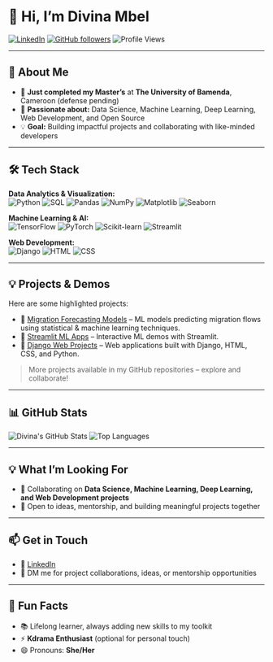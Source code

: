 # 👋 Hi, I’m **Divina Mbel**  

[![LinkedIn](https://img.shields.io/badge/LinkedIn-Divina-blue?logo=linkedin&logoColor=white)](https://www.linkedin.com/in/divina-mbel-aaa601219)
[![GitHub followers](https://img.shields.io/github/followers/Divina-s?label=Follow&style=social)](https://github.com/Divina-s)
![Profile Views](https://komarev.com/ghpvc/?username=Divina-s&label=Profile%20views&color=0e75b6&style=flat)

---

## 🚀 About Me
- 🌱 **Just completed my Master’s** at **The University of Bamenda**, Cameroon (defense pending)  
- 👀 **Passionate about:** Data Science, Machine Learning, Deep Learning, Web Development, and Open Source  
- 💡 **Goal:** Building impactful projects and collaborating with like-minded developers  

---

## 🛠️ Tech Stack

**Data Analytics & Visualization:**  
![Python](https://img.shields.io/badge/-Python-3776AB?style=flat-square&logo=python&logoColor=white)
![SQL](https://img.shields.io/badge/-SQL-00758F?style=flat-square&logo=sql&logoColor=white)
![Pandas](https://img.shields.io/badge/-Pandas-150458?style=flat-square&logo=pandas&logoColor=white)
![NumPy](https://img.shields.io/badge/-NumPy-013243?style=flat-square&logo=numpy&logoColor=white)
![Matplotlib](https://img.shields.io/badge/-Matplotlib-F76505?style=flat-square&logo=matplotlib&logoColor=white)
![Seaborn](https://img.shields.io/badge/-Seaborn-1E244D?style=flat-square)

**Machine Learning & AI:**  
![TensorFlow](https://img.shields.io/badge/-TensorFlow-FF6F00?style=flat-square&logo=tensorflow&logoColor=white)
![PyTorch](https://img.shields.io/badge/-PyTorch-EE4C2C?style=flat-square&logo=pytorch&logoColor=white)
![Scikit-learn](https://img.shields.io/badge/-Scikit--learn-F7931E?style=flat-square&logo=scikit-learn&logoColor=white)
![Streamlit](https://img.shields.io/badge/-Streamlit-FF4B4B?style=flat-square&logo=streamlit&logoColor=white)

**Web Development:**  
![Django](https://img.shields.io/badge/-Django-092E20?style=flat-square&logo=django&logoColor=white)
![HTML](https://img.shields.io/badge/-HTML-E34F26?style=flat-square&logo=html5&logoColor=white)
![CSS](https://img.shields.io/badge/-CSS-1572B6?style=flat-square&logo=css3&logoColor=white)


---

## 💡 Projects & Demos
Here are some highlighted projects:  

- 🔹 [Migration Forecasting Models](https://github.com/Divina-s/Predicting-Migration-Flows) – ML models predicting migration flows using statistical & machine learning techniques.  
- 🔹 [Streamlit ML Apps](https://github.com/Divina-s/Blood-Donor-Dashboard) – Interactive ML demos with Streamlit.  
- 🔹 [Django Web Projects](https://github.com/Divina-s/DigiChanmp) – Web applications built with Django, HTML, CSS, and Python.  


> More projects available in my GitHub repositories – explore and collaborate!

---

## 📊 GitHub Stats
![Divina's GitHub Stats](https://github-readme-stats.vercel.app/api?username=Divina-s&show_icons=true&theme=tokyonight)
![Top Languages](https://github-readme-stats.vercel.app/api/top-langs/?username=Divina-s&layout=compact&theme=tokyonight)

---

## 💡 What I’m Looking For
- 💞️ Collaborating on **Data Science, Machine Learning, Deep Learning, and Web Development projects**  
- 🤝 Open to ideas, mentorship, and building meaningful projects together  

---

## 📫 Get in Touch
- 🔗 [LinkedIn](https://www.linkedin.com/in/divina-mbel-aaa601219)  
- 💬 DM me for project collaborations, ideas, or mentorship opportunities  

---

## 🤖 Fun Facts
- 📚 Lifelong learner, always adding new skills to my toolkit  
- ⚡ **Kdrama Enthusiast** (optional for personal touch)  
- 😄 Pronouns: **She/Her**
